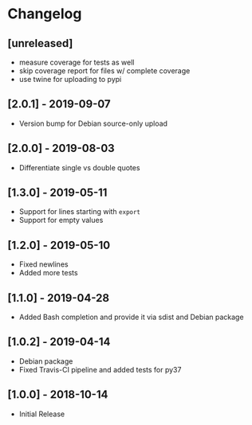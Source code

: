 # Changelog

## [unreleased]

* measure coverage for tests as well
* skip coverage report for files w/ complete coverage
* use twine for uploading to pypi

## [2.0.1] - 2019-09-07

* Version bump for Debian source-only upload

## [2.0.0] - 2019-08-03

* Differentiate single vs double quotes

## [1.3.0] - 2019-05-11

* Support for lines starting with `export`
* Support for empty values

## [1.2.0] - 2019-05-10

* Fixed newlines
* Added more tests


## [1.1.0] - 2019-04-28

* Added Bash completion and provide it via sdist and Debian package


## [1.0.2] - 2019-04-14

* Debian package
* Fixed Travis-CI pipeline and added tests for py37


## [1.0.0] - 2018-10-14

* Initial Release

